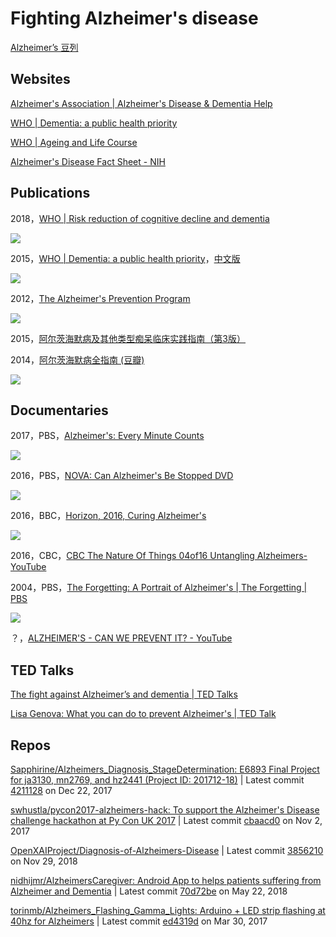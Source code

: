 # Fighting Alzheimer's disease
[Alzheimer’s 豆列](https://www.douban.com/doulist/113907445/)

## Websites

[Alzheimer's Association | Alzheimer's Disease & Dementia Help](https://www.alz.org/)

[WHO | Dementia: a public health priority](https://www.who.int/mental_health/neurology/dementia/en/)

[WHO | Ageing and Life Course](https://www.who.int/ageing/en/)

[Alzheimer's Disease Fact Sheet - NIH](https://www.nia.nih.gov/health/alzheimers-disease-fact-sheet)

## Publications

2018，[WHO | Risk reduction of cognitive decline and dementia](https://www.who.int/mental_health/neurology/dementia/guidelines_risk_reduction/en/)

![](https://www.who.int/mental_health/neurology/dementia/guidelines_2019.png)

2015，[WHO | Dementia: a public health priority](https://www.who.int/mental_health/publications/dementia_report_2012/en/)，[中文版](https://www.who.int/mental_health/publications/dementia_report_2012/zh/)

![](https://www.who.int/mental_health/publications/dementia_report_2012.jpg)

2012，[The Alzheimer's Prevention Program](https://book.douban.com/subject/23773722/) 

![](https://img3.doubanio.com/view/subject/l/public/s26360853.jpg)



2015，[阿尔茨海默病及其他类型痴呆临床实践指南（第3版）](https://book.douban.com/subject/30692328/)

2014，[阿尔茨海默病全指南 (豆瓣)](https://book.douban.com/subject/26640906/)

![](https://img1.doubanio.com/view/subject/l/public/s28722107.jpg)

## Documentaries

2017，PBS，[Alzheimer's: Every Minute Counts](https://www.pbs.org/video/alzheimers-every-minute-counts-every-minute-counts/)

![](https://image.pbs.org/video-assets/pbs/alzheimers-every-minute-counts/256357/images/mezzanine_962.jpg.crop.379x212.jpg)

2016，PBS，[NOVA: Can Alzheimer's Be Stopped DVD](https://shop.pbs.org/nova-can-alzheimers-be-stopped-dvd/product/NOVA6320)

![](https://shop.pbs.org/ccstore/v1/images/?source=/file/v8066571553262860779/products/NOVA6320.0.jpg&height=940&width=940)



2016，BBC，[Horizon, 2016, Curing Alzheimer's](https://www.bbc.co.uk/programmes/b07bgqdq)

![](https://ichef.bbci.co.uk/images/ic/640x360/p03szgss.jpg)

2016，CBC，[CBC The Nature Of Things 04of16 Untangling Alzheimers- YouTube](https://www.youtube.com/watch?v=cFC4_DpENts)

2004，PBS，[The Forgetting: A Portrait of Alzheimer's | The Forgetting | PBS](https://www.pbs.org/video/forgetting-portrait-alzheimers/)

![](https://image.pbs.org/video-assets/pbs/forgetting/261342/images/mezzanine_385.jpg.crop.379x212.jpg)

？，[ALZHEIMER'S - CAN WE PREVENT IT? - YouTube](https://www.youtube.com/watch?v=BW2zN3J2lfs)

## TED Talks

[The fight against Alzheimer’s and dementia | TED Talks](https://www.ted.com/playlists/443/the_fight_against_alzheimer_s)

[Lisa Genova: What you can do to prevent Alzheimer's | TED Talk](https://www.ted.com/talks/lisa_genova_what_you_can_do_to_prevent_alzheimer_s)

## Repos

[Sapphirine/Alzheimers_Diagnosis_StageDetermination: E6893 Final Project for ja3130, mn2769, and hz2441 (Project ID: 201712-18)](https://github.com/Sapphirine/Alzheimers_Diagnosis_StageDetermination) | Latest commit [4211128](https://github.com/Sapphirine/Alzheimers_Diagnosis_StageDetermination/commit/4211128e62950a1ade105d31dae0377087bfdbc9) on Dec 22, 2017

[swhustla/pycon2017-alzheimers-hack: To support the Alzheimer's Disease challenge hackathon at Py Con UK 2017](https://github.com/swhustla/pycon2017-alzheimers-hack) | Latest commit [cbaacd0](https://github.com/swhustla/pycon2017-alzheimers-hack/commit/cbaacd02788f3f8a3adddae3f7a5de000b906b27) on Nov 2, 2017

[OpenXAIProject/Diagnosis-of-Alzheimers-Disease](https://github.com/OpenXAIProject/Diagnosis-of-Alzheimers-Disease) | Latest commit [3856210](https://github.com/OpenXAIProject/Diagnosis-of-Alzheimers-Disease/commit/385621088e7c65f11620313c8e44e18776e8c460) on Nov 29, 2018

[nidhijmr/AlzheimersCaregiver: Android App to helps patients suffering from Alzheimer and Dementia](https://github.com/nidhijmr/AlzheimersCaregiver) | Latest commit [70d72be](https://github.com/nidhijmr/AlzheimersCaregiver/commit/70d72be4ef8d4aea08fae16a7869baffe641b1bd) on May 22, 2018

[torinmb/Alzheimers_Flashing_Gamma_Lights: Arduino + LED strip flashing at 40hz for Alzheimers](https://github.com/torinmb/Alzheimers_Flashing_Gamma_Lights) | Latest commit [ed4319d](https://github.com/torinmb/Alzheimers_Flashing_Gamma_Lights/commit/ed4319d3d7814b844f825f2ed2e7a60339c9754c) on Mar 30, 2017



